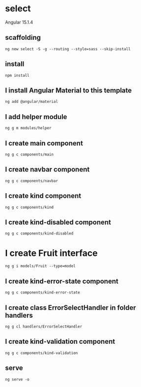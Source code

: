 # select

Angular 15.1.4

## scaffolding

```shell
ng new select -S -g --routing --style=sass --skip-install
```

## install

```shell
npm install
```

## I install Angular Material to this template

```shell
ng add @angular/material
```

## I add helper module

```shell
ng g m modules/helper
```

## I create main component

```shell
ng g c components/main
```

## I create navbar component

```shell
ng g c components/navbar
```

## I create kind component

```shell
ng g c components/kind
```

## I create kind-disabled component

```shell
ng g c components/kind-disabled
```

# I create Fruit interface

```shell
ng g i models/Fruit --type=model
```

## I create kind-error-state component

```shell
ng g c components/kind-error-state
```

## I create class ErrorSelectHandler in folder handlers

```shell
ng g cl handlers/ErrorSelectHandler
```

## I create kind-validation component

```shell
ng g c components/kind-validation
```

## serve

```shell
ng serve -o
```
